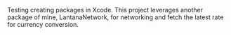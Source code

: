 Testing creating packages in Xcode. 
This project leverages another package of mine, LantanaNetwork, for networking and fetch the latest rate for currency conversion.
